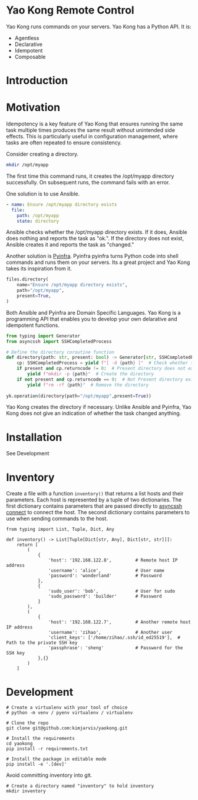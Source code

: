 # Yao Kong Remote Control

Yao Kong runs commands on your servers.  Yao Kong has a Python API.  It is:
- Agentless
- Declarative
- Idempotent
- Composable

# Introduction

# Motivation

Idempotency is a key feature of Yao Kong that ensures running the same task multiple times produces the same result without unintended side effects. This is particularly useful in configuration management, where tasks are often repeated to ensure consistency.

Consider creating a directory.  

```bash
mkdir /opt/myapp
```

The first time this command runs, it creates the /opt/myapp directory successfully. On subsequent runs, the command fails with an error.

One solution is to use Ansible.

```yaml
- name: Ensure /opt/myapp directory exists
  file:
    path: /opt/myapp
    state: directory
```

Ansible checks whether the /opt/myapp directory exists.  If it does, Ansible does nothing and reports the task as "ok.".  If the directory does not exist, Ansible creates it and reports the task as "changed."  

Another solution is [Pyinfra](https://pyinfra.com/).  Pyinfra pyinfra turns Python code into shell commands and runs them on your servers.  Its a great project and Yao Kong takes its inspiration from it. 

```python
files.directory(
    name="Ensure /opt/myapp directory exists",
    path="/opt/myapp",
    present=True,
)
```

Both Ansible and Pyinfra are Domain Specific Languages.  Yao Kong is a programming API that  enables you to develop your own delarative and idempotent functions.     

```python
from typing import Generator
from asyncssh import SSHCompletedProcess

# Define the directory coroutine function
def directory(path: str, present: bool) -> Generator[str, SSHCompletedProcess, None]:
    cp: SSHCompletedProcess = yield f"[ -d {path} ]"  # Check whether the directory exists
    if present and cp.returncode != 0:  # Present directory does not exist
        yield f"mkdir -p {path}"  # Create the directory
    if not present and cp.returncode == 0:  # Not Present directory exists
        yield f"rm -rf {path}"  # Remove the directory
        
yk.operation(directory(path="/opt/myapp",present=True))
```

Yao Kong creates the directory if necessary.  Unlike Ansible and Pyinfra, Yao Kong does not give an indication of whether the task changed anything.  

# Installation

See Development

# Inventory

Create a file with a function `inventory()` that returns a list hosts and their parameters.  Each host is represented by a tuple of two dictionaries.  The first dictionary contains parameters that are passed directly to [asyncssh connect](https://asyncssh.readthedocs.io/en/latest/api.html#main-functions) to connect the host.  The second dictionary contains parameters to use when sending commands to the host. 

```
from typing import List, Tuple, Dict, Any

def inventory() -> List[Tuple[Dict[str, Any], Dict[str, str]]]:
    return [
        (
            {
                'host': '192.168.122.8',         # Remote host IP address
                'username': 'alice',             # User name
                'password': 'wonderland'         # Password 
            },
            {
                'sudo_user': 'bob',              # User for sudo
                'sudo_password': 'builder'       # Password
            }
        ),
        (
            {
                'host': '192.168.122.7',         # Another remote host IP address
                'username': 'zihao',             # Another user
                'client_keys': ['/home/zihao/.ssh/id_ed25519'],  # Path to the private SSH key
                'passphrase': 'sheng'            # Password for the SSH key
            },{}
        )
    ]
```

# Development

```
# Create a virtualenv with your tool of choice
# python -m venv / pyenv virtualenv / virtualenv

# Clone the repo
git clone git@github.com:kimjarvis/yaokong.git

# Install the requirements
cd yaokong
pip install -r requirements.txt

# Install the package in editable mode 
pip install -e '.[dev]'
```

Avoid committing inventory into git.

```
# Create a directory named "inventory" to hold inventory
mkdir inventory
```
